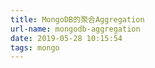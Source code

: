 ```yaml
---
title: MongoDB的聚合Aggregation
url-name: mongodb-aggregation
date: 2019-05-28 10:15:54
tags: mongo
---
```


